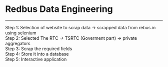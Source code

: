 # Redbus Data Engineering
---------------------------------------------------------------------------------------------------------------------
Step 1: Selection of website to scrap data
      -> scrapped data from rebus.in using selenium
     <br>
Step 2: Selected The RTC 
      -> TSRTC (Goverment part)
      -> private aggregators
      <br>
Step 3: Scrap the required fields <br>
Step 4: Store it into a database <br>
Step 5: Interactive application <br>

